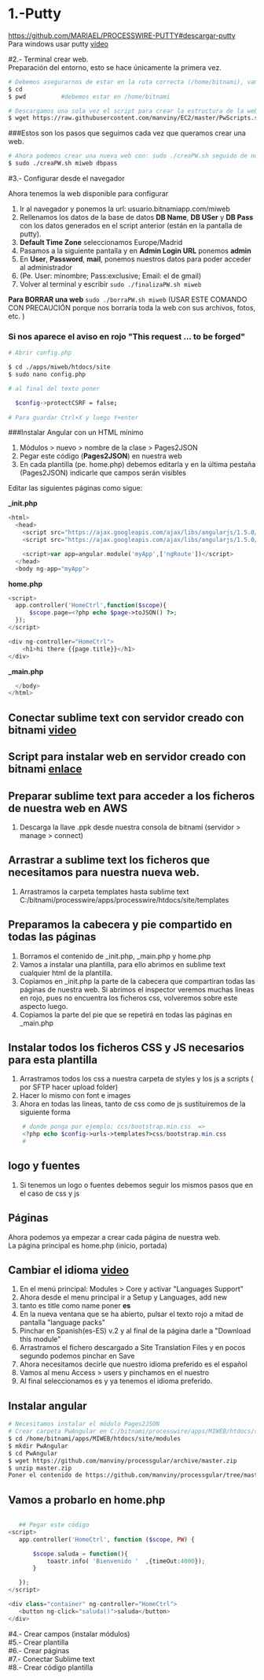 # 1.-Putty  
https://github.com/MARIAEL/PROCESSWIRE-PUTTY#descargar-putty  
Para windows usar putty [video](https://youtu.be/lxKQ3Sq47mc)  

#2.- Terminal crear web.  
Preparación del entorno, esto se hace únicamente la primera vez.   
```sh
# Debemos asegurarnos de estar en la ruta correcta (/home/bitnami), vamos a comprobarlo
$ cd   
$ pwd          #debemos estar en /home/bitnami

# Descargamos una sola vez el script para crear la estructura de la web y BD
$ wget https://raw.githubusercontent.com/manviny/EC2/master/PwScripts.sh && sudo chmod +x PwScripts.sh  && ./PwScripts.sh
```
###Estos son los pasos que seguimos cada vez que queramos crear una web.
```sh
# Ahora podemos crear una nueva web con: sudo ./creaPW.sh seguido de nombreWeb y DBpass (dbpass es mi contraseña de bitnami)
$ sudo ./creaPW.sh miweb dbpass  
```  

#3.- Configurar desde el navegador  

Ahora tenemos la web disponible para configurar  
1. Ir al navegador y ponemos la url: usuario.bitnamiapp.com/miweb    
2. Rellenamos los datos de la base de datos **DB Name**, **DB USer** y **DB Pass** con los datos generados en el script anterior (están en la pantalla de putty).  
3. **Default Time Zone** seleccionamos Europe/Madrid  
4. Pasamos a la siguiente pantalla y en **Admin Login URL** ponemos **admin**  
5. En **User**, **Password**,  **mail**, ponemos nuestros datos para poder acceder al administrador   
6. (Pe. User: minombre; Pass:exclusive; Email: el de gmail)  
6. Volver al terminal y escribir ```sudo ./finalizaPW.sh miweb```   


**Para BORRAR una web** ```sudo ./borraPW.sh miweb``` (USAR ESTE COMANDO CON PRECAUCIÓN porque nos borraría toda la web con sus archivos, fotos, etc.  )   

### Si nos aparece el aviso en rojo "This request ... to be forged"
```sh
# Abrir config.php  

$ cd ./apps/miweb/htdocs/site
$ sudo nano config.php  

# al final del texto poner

  $config->protectCSRF = false;  
  
# Para guardar Ctrl+X y luego Y+enter  

```

###Instalar Angular con un HTML mínimo  
  
1. Módulos > nuevo > nombre de la clase > Pages2JSON     
2. Pegar este código (**Pages2JSON**) en nuestra web  
3. En cada plantilla (pe. home.php) debemos editarla y en la última pestaña (Pages2JSON) indicarle que campos serán visibles  
 
Editar las siguientes páginas como sigue:  

**_init.php**  

```php
<html>
  <head>
    <script src="https://ajax.googleapis.com/ajax/libs/angularjs/1.5.0/angular.min.js"></script>
    <script src="https://ajax.googleapis.com/ajax/libs/angularjs/1.5.0/angular-route.min.js"></script>

    <script>var app=angular.module('myApp',['ngRoute'])</script>
  </head>
  <body ng-app="myApp">
```
**home.php**  

```php
<script>
  app.controller('HomeCtrl',function($scope){
      $scope.page=<?php echo $page->toJSON() ?>;
  });
</script>

<div ng-controller="HomeCtrl">
	<h1>hi there {{page.title}}</h1>
</div>
```
**_main.php**  

```php
  </body>
</html>
```  


## Conectar sublime text con servidor creado con bitnami [video](https://youtu.be/mAgvZ-dyPWQ)


## Script para instalar web en servidor creado con bitnami [enlace](https://processwire.com/talk/topic/9858-script-to-create-new-pw-in-bitnami-stack/)

## Preparar sublime text para acceder a los ficheros de nuestra web en AWS
1. Descarga la llave .ppk desde nuestra consola de bitnami (servidor > manage > connect)

## Arrastrar a sublime text los ficheros que necesitamos para nuestra nueva web.
1. Arrastramos la carpeta templates hasta sublime text  C:/bitnami/processwire/apps/processwire/htdocs/site/templates   

## Preparamos la cabecera y pie compartido en todas las páginas
1. Borramos el contenido de _init.php, _main.php y home.php   
2. Vamos a instalar una plantilla, para ello abrimos en sublime text cualquier html de la plantilla.  
3. Copiamos en _init.php la parte de la cabecera que compartiran todas las páginas de nuestra web. Si abrimos el inspector veremos muchas lineas en rojo, pues no encuentra los ficheros css, volveremos sobre este aspecto luego.
4. Copiamos la parte del pie que se repetirá en todas las páginas en _main.php


## Instalar todos los ficheros CSS y JS necesarios para esta plantilla
1. Arrastramos todos los css a nuestra carpeta de styles y los js a scripts ( por SFTP hacer upload folder)
2. Hacer lo mismo con font e images
3. Ahora en todas las lineas, tanto de css como de js sustituiremos de la siguiente forma
```php
    # donde ponga por ejemplo: ccs/bootstrap.min.css  =>  
    <?php echo $config->urls->templates?>css/bootstrap.min.css  
    # 
```

## logo y fuentes
1. Si tenemos un logo o fuentes debemos seguir los mismos pasos que en el caso de css y js  

## Páginas
Ahora podemos ya empezar a crear cada página de nuestra web.  
La página principal es home.php (inicio, portada)  


## Cambiar el idioma [video](https://youtu.be/lWXvyRH2tpw)
1. En el menú principal: Modules > Core y activar "Languages Support"
2. Ahora desde el menu principal ir a Setup y Languages, add new
3. tanto es title como name poner **es**
4. En la nueva ventana que se ha abierto, pulsar el texto rojo a mitad de pantalla "language packs"
5. Pinchar en Spanish(es-ES) v.2 y al final de la página darle a "Download this module"
6. Arrastramos el fichero descargado a  Site Translation Files y en pocos segundo podemos pinchar en Save
7. Ahora necesitamos decirle que nuestro idioma preferido es el español
8. Vamos al menu Access > users y pinchamos en el nuestro
9. Al final seleccionamos es y ya tenemos el idioma preferido.

## Instalar angular
 ```bash
# Necesitamos instalar el módulo Pages2JSON
# Crear carpeta PwAngular en C:/bitnami/processwire/apps/MIWEB/htdocs/site/modules
$ cd /home/bitnami/apps/MIWEB/htdocs/site/modules
$ mkdir PwAngular
$ cd PwAngular
$ wget https://github.com/manviny/processgular/archive/master.zip
$ unzip master.zip
Poner el contenido de https://github.com/manviny/processgular/tree/master
```
 ## Vamos a probarlo en home.php
 ```php
 
    ## Pegar este código
<script>
    app.controller('HomeCtrl', function ($scope, PW) {

     	$scope.saluda = function(){
     		toastr.info( 'Bienvenido '  ,{timeOut:4000});
     	}

    });
</script>

<div class="container" ng-controller="HomeCtrl">
	<button ng-click="saluda()">saluda</button>
</div>
 ```

#4.- Crear campos (instalar módulos)  
#5.- Crear plantilla  
#6.- Crear páginas  
#7.- Conectar Sublime text  
#8.- Crear código plantilla    
